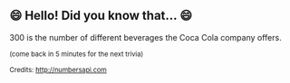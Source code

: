 ## :smile: Hello! Did you know that... :smile:
300 is the number of different beverages the Coca Cola company offers.

<sup>(come back in 5 minutes for the next trivia)</sup>


<sup>Credits: http://numbersapi.com</sup>
